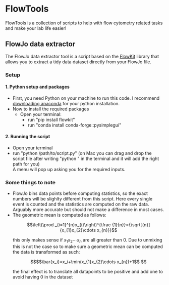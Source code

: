 # FlowTools
FlowTools is a collection of scripts to help with flow cytometry related tasks and make your lab life easier!

## FlowJo data extractor
The FlowJo data extractor tool is a script based on the [FlowKit](https://github.com/whitews/FlowKit) library that allows you to extract a tidy data dataset directly from your FlowJo file.

### Setup
#### 1. Python setup and packages
- First, you need Python on your machine to run this code. I recommend [downloading anaconda](https://www.anaconda.com/download) for your python installation.
- Now to install the required packages
  - Open your terminal:
    - run "pip install flowkit"
    - run "conda install conda-forge::pysimplegui"
#### 2. Running the script
- Open your terminal
- run "python /path/to/script.py" (on Mac you can drag and drop the script file after writing "python " in the terminal and it will add the right path for you) \
A menu will pop up asking you for the required inputs.


### Some things to note
- FlowJo bins data points before computing statistics, so the exact numbers will be slighlty different from this script. Here every single event is counted and the statistics are computed on the raw data. Arguably more accurate but should not make a difference in most cases.
- The geometric mean is computed as follows:
  ```math
  \left(\prod _{i=1}^{n}x_{i}\right)^{\frac {1}{n}}={\sqrt[{n}]{x_{1}x_{2}\cdots x_{n}}}
  ```
  this only makes sense if $`x_{1}x_{2}\cdots x_{n}`$ are all greater than $0$. Due to unmixing this is not the case so to make sure a geometric mean can be computed the data is transformed as such: 
  ```math
  $$\bar{x_i}=x_i+\min(x_{1}x_{2}\cdots x_{n})+1$$ 
  ```
  the final effect is to translate all datapoints to be positive and add one to avoid having $0$ in the dataset